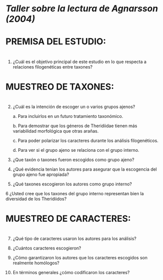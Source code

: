 # _Taller sobre la lectura de Agnarsson (2004)_
#

# PREMISA DEL ESTUDIO:
#

1. ¿Cuál es el objetivo principal de este estudio en lo que respecta a relaciones filogenéticas entre taxones?

# MUESTREO DE TAXONES:
#
2. ¿Cuál es la intención de escoger un o varios grupos ajenos?

   a. Para incluirlos en un futuro tratamiento taxonómico.
   
   b. Para demostrar que los géneros de Theridiidae tienen más variabilidad morfológica que otras arañas.
   
   c. Para poder polarizar los caracteres durante los análisis filogenéticos.
   
   d. Para ver si el grupo ajeno se relaciona con el grupo interno.

3. ¿Que taxón o taxones fueron escogidos como grupo ajeno?

4. ¿Qué evidencia tenían los autores para asegurar que la escogencia del grupo ajeno fue apropiada?

5. ¿Qué taxones escogieron los autores como grupo interno?

6 ¿Usted cree que los taxones del grupo interno representan bien la diversidad de los Theridiidos?

# MUESTREO DE CARACTERES:
#

7. ¿Qué tipo de caracteres usaron los autores para los análisis?

8. ¿Cuántos caracteres escogieron?

9. ¿Cómo garantizaron los autores que los caracteres escogidos son realmente homólogos?

10. En términos generales ¿cómo codificaron los caracteres?
